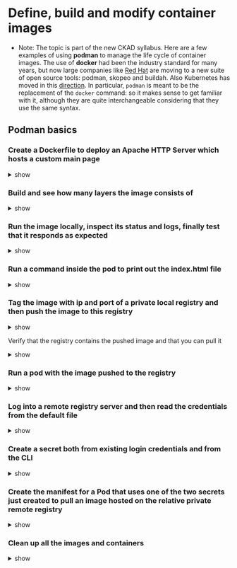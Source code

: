 # Define, build and modify container images

- Note: The topic is part of the new CKAD syllabus. Here are a few examples of using **podman** to manage the life cycle of container images. The use of **docker** had been the industry standard for many years, but now large companies like [Red Hat](https://www.redhat.com/en/blog/say-hello-buildah-podman-and-skopeo) are moving to a new suite of open source tools: podman, skopeo and buildah. Also Kubernetes has moved in this [direction](https://kubernetes.io/blog/2022/02/17/dockershim-faq/). In particular, `podman` is meant to be the replacement of the `docker` command: so it makes sense to get familiar with it, although they are quite interchangeable considering that they use the same syntax.

## Podman basics

### Create a Dockerfile to deploy an Apache HTTP Server which hosts a custom main page

<details><summary>show</summary>
<p>

```Dockerfile
FROM docker.io/httpd:2.4
RUN echo "Hello, World!" > /usr/local/apache2/htdocs/index.html
```

</p>
</details>

### Build and see how many layers the image consists of

<details><summary>show</summary>
<p>

```bash
$ podman build -t simpleapp .
STEP 1/2: FROM httpd:2.4
STEP 2/2: RUN echo "Hello, World!" > /usr/local/apache2/htdocs/index.html
COMMIT simpleapp
--> ef4b14a72d0
Successfully tagged localhost/simpleapp:latest
ef4b14a72d02ae0577eb0632d084c057777725c279e12ccf5b0c6e4ff5fd598b

$ podman images
REPOSITORY               TAG         IMAGE ID      CREATED        SIZE
localhost/simpleapp      latest      ef4b14a72d02  8 seconds ago  148 MB
docker.io/library/httpd  2.4         98f93cd0ec3b  7 days ago     148 MB

$ podman image tree localhost/simpleapp:latest
Image ID: ef4b14a72d02
Tags:     [localhost/simpleapp:latest]
Size:     147.8MB
Image Layers
├── ID: ad6562704f37 Size:  83.9MB
├── ID: c234616e1912 Size: 3.072kB
├── ID: c23a797b2d04 Size: 2.721MB
├── ID: ede2e092faf0 Size: 61.11MB
├── ID: 971c2cdf3872 Size: 3.584kB Top Layer of: [docker.io/library/httpd:2.4]
└── ID: 61644e82ef1f Size: 6.144kB Top Layer of: [localhost/simpleapp:latest]
```

</p>
</details>

### Run the image locally, inspect its status and logs, finally test that it responds as expected

<details><summary>show</summary>
<p>

```bash
$ podman run -d --name test -p 8080:80 localhost/simpleapp
2f3d7d613ea6ba19703811d30704d4025123c7302ff6fa295affc9bd30e532f8

$ podman ps
CONTAINER ID  IMAGE                       COMMAND           CREATED        STATUS            PORTS                 NAMES
2f3d7d613ea6  localhost/simpleapp:latest  httpd-foreground  5 seconds ago  Up 6 seconds ago  0.0.0.0:8080->80/tcp  test

$ podman logs test
AH00558: httpd: Could not reliably determine the server's fully qualified domain name, using 10.0.2.100. Set the 'ServerName' directive globally to suppress this message
AH00558: httpd: Could not reliably determine the server's fully qualified domain name, using 10.0.2.100. Set the 'ServerName' directive globally to suppress this message
[Sat Jun 04 16:15:38.071377 2022] [mpm_event:notice] [pid 1:tid 139756978220352] AH00489: Apache/2.4.53 (Unix) configured -- resuming normal operations
[Sat Jun 04 16:15:38.073570 2022] [core:notice] [pid 1:tid 139756978220352] AH00094: Command line: 'httpd -D FOREGROUND'

$ curl 0.0.0.0:8080
Hello, World!
```

</p>
</details>

### Run a command inside the pod to print out the index.html file

<details><summary>show</summary>
<p>

```bash
$ podman exec -it test cat /usr/local/apache2/htdocs/index.html
Hello, World!
```
</p>
</details>

### Tag the image with ip and port of a private local registry and then push the image to this registry

<details><summary>show</summary>
<p>

> Note: Some small distributions of Kubernetes (such as [microk8s](https://microk8s.io/docs/registry-built-in)) have a built-in registry you can use for this exercise. If this is not your case, you'll have to setup it on your own.

```bash
$ podman tag localhost/simpleapp $registry_ip:5000/simpleapp

$ podman push $registry_ip:5000/simpleapp
```

</p>
</details>

 Verify that the registry contains the pushed image and that you can pull it

<details><summary>show</summary>
<p>

```bash
$ curl http://$registry_ip:5000/v2/_catalog
{"repositories":["simpleapp"]}

# remove the image already present
$ podman rmi $registry_ip:5000/simpleapp

$ podman pull $registry_ip:5000/simpleapp
Trying to pull 10.152.183.13:5000/simpleapp:latest...
Getting image source signatures
Copying blob 643ea8c2c185 skipped: already exists
Copying blob 972107ece720 skipped: already exists
Copying blob 9857eeea6120 skipped: already exists
Copying blob 93859aa62dbd skipped: already exists
Copying blob 8e47efbf2b7e skipped: already exists
Copying blob 42e0f5a91e40 skipped: already exists
Copying config ef4b14a72d done
Writing manifest to image destination
Storing signatures
ef4b14a72d02ae0577eb0632d084c057777725c279e12ccf5b0c6e4ff5fd598b
```

</p>
</details>

### Run a pod with the image pushed to the registry

<details><summary>show</summary>
<p>

```bash
$ kubectl run simpleapp --image=$registry_ip:5000/simpleapp --port=80

$ curl ${kubectl get pods simpleapp -o jsonpath='{.status.podIP}'}
Hello, World!
```

</p>
</details>

### Log into a remote registry server and then read the credentials from the default file


<details><summary>show</summary>
<p>

> Note: The two most used container registry servers with a free plan are [DockerHub](https://hub.docker.com/) and [Quay.io](https://quay.io/).

```bash
$ podman login --username $YOUR_USER --password $YOUR_PWD docker.io
$ cat ${XDG_RUNTIME_DIR}/containers/auth.json
{
        "auths": {
                "docker.io": {
                        "auth": "Z2l1bGl0JLSGtvbkxCcX1xb617251xh0x3zaUd4QW45Q3JuV3RDOTc="
                }
        }
}
```

</p>
</details>

### Create a secret both from existing login credentials and from the CLI

<details><summary>show</summary>
<p>

```bash
$ kubectl create secret generic mysecret --from-file=.dockerconfigjson=${XDG_RUNTIME_DIR}/containers/auth.json --type=kubernetes.io/dockeconfigjson
secret/mysecret created
$ kubectl create secret docker-registry mysecret2 --docker-server=https://index.docker.io/v1/ --docker-username=$YOUR_USR --docker-password=$YOUR_PWD
secret/mysecret2 created
```

</p>
</details>

### Create the manifest for a Pod that uses one of the two secrets just created to pull an image hosted on the relative private remote registry

<details><summary>show</summary>
<p>

```yaml
apiVersion: v1
kind: Pod
metadata:
  name: private-reg
spec:
  containers:
  - name: private-reg-container
    image: $YOUR_PRIVATE_IMAGE
  imagePullSecrets:
  - name: mysecret
```

</p>
</details>

### Clean up all the images and containers

<details><summary>show</summary>
<p>

```bash
$ podman rm --all --force
$ podman rmi --all
$ kubectl delete pod simpleapp
```

</p>
</details>
